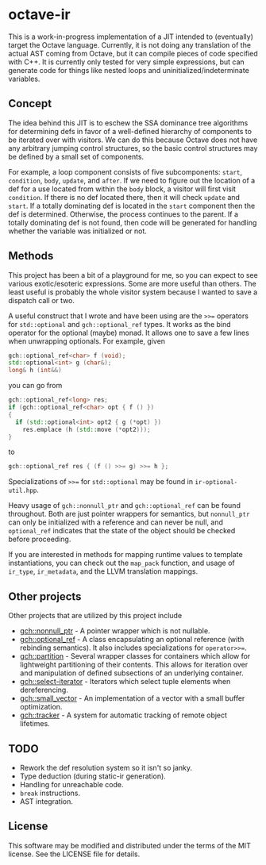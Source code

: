 # octave-ir

This is a work-in-progress implementation of a JIT intended to (eventually) target the Octave language. Currently, it is not doing any translation of the actual AST coming from Octave, but it can compile pieces of code specified with C++. It is currently only tested for very simple expressions, but can generate code for things like nested loops and uninitialized/indeterminate variables.

## Concept

The idea behind this JIT is to eschew the SSA dominance tree algorithms for determining defs in favor of a well-defined hierarchy of components to be iterated over with visitors. We can do this because Octave does not have any arbitrary jumping control structures, so the basic control structures may be defined by a small set of components. 

For example, a loop component consists of five subcomponents: `start`, `condition`, `body`, `update`, and `after`. If we need to figure out the location of a def for a use located from within the `body` block, a visitor will first visit `condition`. If there is no def located there, then it will check `update` and `start`. If a totally dominating def is located in the `start` component then the def is determined. Otherwise, the process continues to the parent. If a totally dominating def is not found, then code will be generated for handling whether the variable was initialized or not.

## Methods

This project has been a bit of a playground for me, so you can expect to see various exotic/esoteric expressions. Some are more useful than others. The least useful is probably the whole visitor system because I wanted to save a dispatch call or two.

A useful construct that I wrote and have been using are the `>>=` operators for `std::optional` and `gch::optional_ref` types. It works as the bind operator for the optional (maybe) monad. It allows one to save a few lines when unwrapping optionals. For example, given 

```c++
gch::optional_ref<char> f (void);
std::optional<int> g (char&);
long& h (int&&)
```

you can go from 

```c++
gch::optional_ref<long> res;
if (gch::optional_ref<char> opt { f () })
{
  if (std::optional<int> opt2 { g (*opt) })
    res.emplace (h (std::move (*opt2)));
}
```

to

```c++
gch::optional_ref res { (f () >>= g) >>= h };
```

Specializations of `>>=` for `std::optional` may be found in `ir-optional-util.hpp`.

Heavy usage of `gch::nonnull_ptr` and `gch::optional_ref` can be found throughout. Both are just pointer wrappers for semantics, but `nonnull_ptr` can only be initialized with a reference and can never be null, and `optional_ref` indicates that the state of the object should be checked before proceeding.

If you are interested in methods for mapping runtime values to template instantiations, you can check out the `map_pack` function, and usage of `ir_type`, `ir_metadata`, and the LLVM translation mappings.

## Other projects

Other projects that are utilized by this project include 

- [gch::nonnull_ptr](https://github.com/gharveymn/nonnull_ptr) - A pointer wrapper which is not nullable.
- [gch::optional_ref](https://github.com/gharveymn/optional_ref) - A class encapsulating an optional reference (with rebinding semantics). It also includes specializations for `operator>>=`.
- [gch::partition](https://github.com/gharveymn/partition) - Several wrapper classes for containers which allow for lightweight partitioning of their contents. This allows for iteration over and manipulation of defined subsections of an underlying container.
- [gch::select-iterator](https://github.com/gharveymn/select-iterator) - Iterators which select tuple elements when dereferencing.
- [gch::small_vector](https://github.com/gharveymn/small_vector) - An implementation of a vector with a small buffer optimization.
- [gch::tracker](https://github.com/gharveymn/tracker) - A system for automatic tracking of remote object lifetimes.

## TODO

- Rework the def resolution system so it isn't so janky.
- Type deduction (during static-ir generation).
- Handling for unreachable code.
- `break` instructions.
- AST integration.

## License

This software may be modified and distributed under the terms of the MIT license. See the LICENSE file for details.
